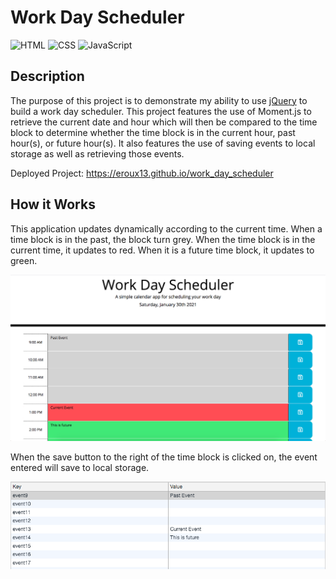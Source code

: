 # Work Day Scheduler
![HTML](https://img.shields.io/badge/HTML-47.6%25-red)
![CSS](https://img.shields.io/badge/CSS-12.5%25-purple)
![JavaScript](https://img.shields.io/badge/JavaScript-39.9%25-yellow)

## Description

The purpose of this project is to demonstrate my ability to use [jQuery](https://jquery.com/) to build a work day scheduler. This project features the use of Moment.js to retrieve the current date and hour which will then be compared to the time block to determine whether the time block is in the current hour, past hour(s), or future hour(s). It also features the use of saving events to local storage as well as retrieving those events.

Deployed Project: https://eroux13.github.io/work_day_scheduler

## How it Works

This application updates dynamically according to the current time. When a time block is in the past, the block turn grey. When the time block is in the current time, it updates to red. When it is a future time block, it updates to green.

![Work Day Scheduler Screenshot](./assets/images/workDaySchedulerScreenshot.png)

When the save button to the right of the time block is clicked on, the event entered will save to local storage.

![Local Storage Screenshot](./assets/images/localStorageScreenshot.png)
